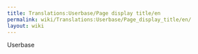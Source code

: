 ```yaml
---
title: Translations:Userbase/Page display title/en
permalink: wiki/Translations:Userbase/Page_display_title/en/
layout: wiki
---
```


Userbase
